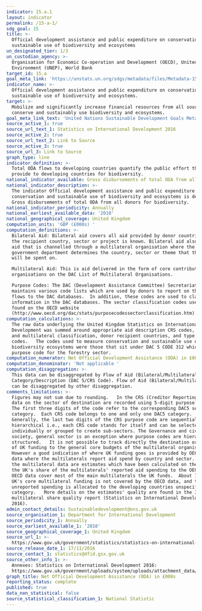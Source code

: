 ```yaml
---
indicator: 15.a.1
layout: indicator
permalink: /15-a-1/
sdg_goal: 15
title: >-
  Official development assistance and public expenditure on conservation and
  sustainable use of biodiversity and ecosystems
un_designated_tier: 1/3
un_custodian_agency: >-
  Organisation for Economic Co-operation and Development (OECD), United Nations
  Environment (UNEP), World Bank
target_id: 15.a
goal_meta_link: 'https://unstats.un.org/sdgs/metadata/files/Metadata-15-0A-01.pdf'
indicator_name: >-
  Official development assistance and public expenditure on conservation and
  sustainable use of biodiversity and ecosystems.
target: >-
  Mobilize and significantly increase financial resources from all sources to
  conserve and sustainably use biodiversity and ecosystems.
goal_meta_link_text: 'United Nations Sustainable Development Goals Metadata: 15.a.1'
source_active_1: true
source_url_text_1: Statistics on International Development 2016
source_active_2: true
source_url_text_2: Link to Source
source_active_3: true
source_url_3: Link to Source
graph_type: line
indicator_definition: >-
  Total ODA flows to developing countries quantify the public effort that donors
  provide to developing countries for biodiversity.
national_indicator_available: Gross disbursements of total ODA from all donors for biodiversity (£000s)
national_indicator_description: >-
  The indicator Official development assistance and public expenditure on
  conservation and sustainable use of biodiversity and ecosystems is defined as
  Gross disbursements of total ODA from all donors for biodiversity.
national_indicator_periodicity: Annually
national_earliest_available_data: '2010'
national_geographical_coverage: United Kingdom
computation_units: 'GBP (£000s) '
computation_definitions: >-
  Bilateral Aid: Bilateral aid covers all aid provided by donor countries when
  the recipient country, sector or project is known. Bilateral aid also includes
  aid that is channelled through a multilateral organisation where the
  government department determines the country, sector or theme that the funds
  will be spent on.

  Multilateral Aid: This is aid delivered in the form of core contributions to
  organisations on the DAC List of Multilateral Organisations.

  Purpose Codes: The DAC (Development Assistance Committee) Secretariat
  maintains various code lists which are used by donors to report on their aid
  flows to the DAC databases.  In addition, these codes are used to classify
  information in the DAC databases. The sector classification codes used can be
  found on the OECD website
  (http://www.oecd.org/dac/stats/purposecodessectorclassification.htm).
computation_calculations: >-
  The raw data underlying the United Kingdom Statistics on International
  Development was summed around appropriate aid description CRS codes, bilateral
  and multilateral classification, donor recipient countries, and type of aid
  codes.   The codes used to measure conservation and sustainable use of
  biodiversity ecosystems were those that sit under DAC 5 CODE 312 which is the
  purpose code for the forestry sector.
computation_numerator: Net Official Development Assistance (ODA) in £000s
computation_denominator: 'Not applicable '
computation_disaggregation: >-
  This data can be disaggregated by Flow of Aid (Bilateral/Multilateral) and Aid
  Category/Description (DAC 5/CRS Code). Flow of Aid (Bilateral/Multilateral)
  can be disaggregated by other disaggregation.
comments_limitations: >-
  Figures may not sum due to rounding.   In the CRS (Creditor Reporting System),
  data on the sector of destination are recorded using 5-digit purpose codes. 
  The first three digits of the code refer to the corresponding DAC5 sector or
  category.  Each CRS code belongs to one and only one DAC5 category. 
  Generally, the last two digits of the CRS purpose code are sequential and not
  hierarchical i.e., each CRS code stands for itself and can be selected
  individually or grouped to create sub-sectors. The Governance and civil
  society, general sector is an exception where purpose codes are hierarchically
  structured.   It is not possible to track directly the destination or purpose
  of UK funding to the general core budgets of the multilateral organisations.
  However a good indication of where UK funding goes is provided by OECD DAC
  data where the multilaterals report aid spend by country and sector. Therefore
  the multilateral data are estimates which have been calculated on the basis of
  the UK's share of the multilaterals' reported aid spending to the OECD.  The
  OECD data cover most of the main multilaterals the UK funds.  About 15% of the
  UK's core multilateral funding is not covered by the OECD data, and this
  unreported spending is allocated to the developing countries unspecified
  category.   More details on the estimates' quality are found in the Imputed
  multilateral share quality report (Statistics on International Development
  2016).
admin_contact_details: Sustainabledevelopment@ons.gov.uk
source_organisation_1: Department for International Development
source_periodicity_1: Annually
source_earliest_available_1: '2010'
source_geographical_coverage_1: United Kingdom
source_url_1: >-
  https://www.gov.uk/government/statistics/statistics-on-international-development-2016
source_release_date_1: 17/11/2016
source_contact_1: statistics@dfid.gsx.gov.uk
source_other_info_1: >-
  Annexes: Statistics on International Development 2016:
  https://www.gov.uk/government/uploads/system/uploads/attachment_data/file/570157/annexes.pdf
graph_title: Net Official Development Assistance (ODA) in £000s
reporting_status: complete
published: true
data_non_statistical: false
source_statistical_classification_1: National Statistic
---
```

